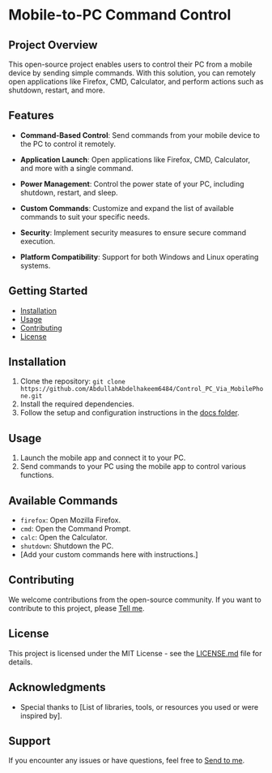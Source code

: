# Mobile-to-PC Command Control

<!-- ![Project Image/Logo](insert_image_url_here) -->

## Project Overview

This open-source project enables users to control their PC from a mobile device by sending simple commands. With this solution, you can remotely open applications like Firefox, CMD, Calculator, and perform actions such as shutdown, restart, and more.

## Features

- **Command-Based Control**: Send commands from your mobile device to the PC to control it remotely.

- **Application Launch**: Open applications like Firefox, CMD, Calculator, and more with a single command.

- **Power Management**: Control the power state of your PC, including shutdown, restart, and sleep.

- **Custom Commands**: Customize and expand the list of available commands to suit your specific needs.

- **Security**: Implement security measures to ensure secure command execution.

- **Platform Compatibility**: Support for both Windows and Linux operating systems.

## Getting Started

- [Installation](#installation)
- [Usage](#usage)
- [Contributing](#contributing)
- [License](#license)

## Installation

1. Clone the repository: `git clone https://github.com/AbdullahAbdelhakeem6484/Control_PC_Via_MobilePhone.git`
2. Install the required dependencies.
3. Follow the setup and configuration instructions in the [docs folder](docs/).

## Usage

1. Launch the mobile app and connect it to your PC.
2. Send commands to your PC using the mobile app to control various functions.

## Available Commands

- `firefox`: Open Mozilla Firefox.
- `cmd`: Open the Command Prompt.
- `calc`: Open the Calculator.
- `shutdown`: Shutdown the PC.
- [Add your custom commands here with instructions.]

## Contributing

We welcome contributions from the open-source community. If you want to contribute to this project, please  [Tell me](https://www.linkedin.com/in/abdullah-abdelhakeem-3b5338116/).

## License

This project is licensed under the MIT License - see the [LICENSE.md](LICENSE.md) file for details.

## Acknowledgments

- Special thanks to [List of libraries, tools, or resources you used or were inspired by].

## Support

If you encounter any issues or have questions, feel free to [Send to me](https://www.linkedin.com/in/abdullah-abdelhakeem-3b5338116/).
